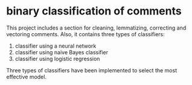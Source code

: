 # binary classification of comments

This project includes a section for cleaning, lemmatizing, correcting and vectoring comments. Also, it contains three types of classifiers: 
1. classifier using a neural network 
2. classifier using naive Bayes classifier 
3. classifier using logistic regression

Three types of classifiers have been implemented to select the most effective model.
